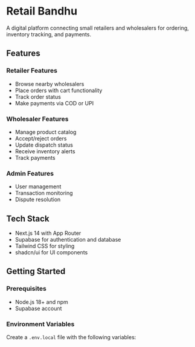 # Retail Bandhu

A digital platform connecting small retailers and wholesalers for ordering, inventory tracking, and payments.

## Features

### Retailer Features
- Browse nearby wholesalers
- Place orders with cart functionality
- Track order status
- Make payments via COD or UPI

### Wholesaler Features
- Manage product catalog
- Accept/reject orders
- Update dispatch status
- Receive inventory alerts
- Track payments

### Admin Features
- User management
- Transaction monitoring
- Dispute resolution

## Tech Stack

- Next.js 14 with App Router
- Supabase for authentication and database
- Tailwind CSS for styling
- shadcn/ui for UI components

## Getting Started

### Prerequisites

- Node.js 18+ and npm
- Supabase account

### Environment Variables

Create a `.env.local` file with the following variables:
